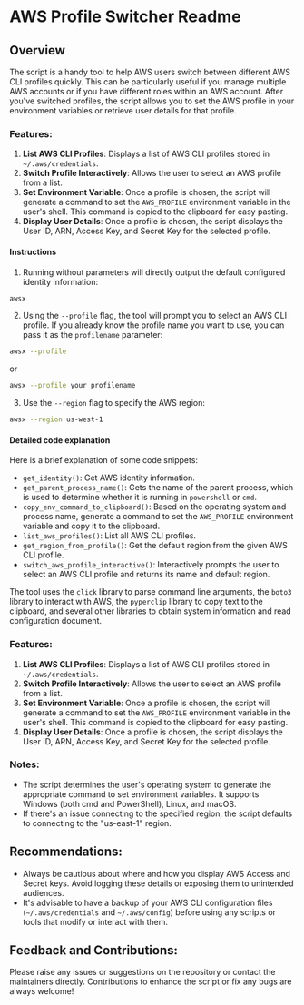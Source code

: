 # AWS Profile Switcher Readme

## Overview

The script is a handy tool to help AWS users switch between different AWS CLI profiles quickly. This can be particularly useful if you manage multiple AWS accounts or if you have different roles within an AWS account. After you've switched profiles, the script allows you to set the AWS profile in your environment variables or retrieve user details for that profile.

### Features:

1. **List AWS CLI Profiles**: Displays a list of AWS CLI profiles stored in `~/.aws/credentials`.
2. **Switch Profile Interactively**: Allows the user to select an AWS profile from a list.
3. **Set Environment Variable**: Once a profile is chosen, the script will generate a command to set the `AWS_PROFILE` environment variable in the user's shell. This command is copied to the clipboard for easy pasting.
4. **Display User Details**: Once a profile is chosen, the script displays the User ID, ARN, Access Key, and Secret Key for the selected profile.

#### Instructions

1. Running without parameters will directly output the default configured identity information:
```bash
awsx
```

2. Using the `--profile` flag, the tool will prompt you to select an AWS CLI profile. If you already know the profile name you want to use, you can pass it as the `profilename` parameter:
```bash
awsx --profile
```
or
```bash
awsx --profile your_profilename
```

3. Use the `--region` flag to specify the AWS region:
```bash
awsx --region us-west-1
```

#### Detailed code explanation

Here is a brief explanation of some code snippets:

- `get_identity()`: Get AWS identity information.
- `get_parent_process_name()`: Gets the name of the parent process, which is used to determine whether it is running in `powershell` or `cmd`.
- `copy_env_command_to_clipboard()`: Based on the operating system and process name, generate a command to set the `AWS_PROFILE` environment variable and copy it to the clipboard.
- `list_aws_profiles()`: List all AWS CLI profiles.
- `get_region_from_profile()`: Get the default region from the given AWS CLI profile.
- `switch_aws_profile_interactive()`: Interactively prompts the user to select an AWS CLI profile and returns its name and default region.

The tool uses the `click` library to parse command line arguments, the `boto3` library to interact with AWS, the `pyperclip` library to copy text to the clipboard, and several other libraries to obtain system information and read configuration document.

### Features:

1. **List AWS CLI Profiles**: Displays a list of AWS CLI profiles stored in `~/.aws/credentials`.
2. **Switch Profile Interactively**: Allows the user to select an AWS profile from a list.
3. **Set Environment Variable**: Once a profile is chosen, the script will generate a command to set the `AWS_PROFILE` environment variable in the user's shell. This command is copied to the clipboard for easy pasting.
4. **Display User Details**: Once a profile is chosen, the script displays the User ID, ARN, Access Key, and Secret Key for the selected profile.

### Notes:

- The script determines the user's operating system to generate the appropriate command to set environment variables. It supports Windows (both cmd and PowerShell), Linux, and macOS.
- If there's an issue connecting to the specified region, the script defaults to connecting to the "us-east-1" region.

## Recommendations:

- Always be cautious about where and how you display AWS Access and Secret keys. Avoid logging these details or exposing them to unintended audiences.
- It's advisable to have a backup of your AWS CLI configuration files (`~/.aws/credentials` and `~/.aws/config`) before using any scripts or tools that modify or interact with them.

## Feedback and Contributions:

Please raise any issues or suggestions on the repository or contact the maintainers directly. Contributions to enhance the script or fix any bugs are always welcome!
